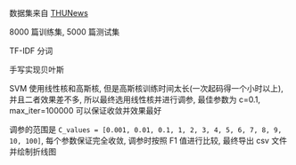 数据集来自 [THUNews](http://thuctc.thunlp.org/#%E8%8E%B7%E5%8F%96%E9%93%BE%E6%8E%A5)

8000 篇训练集, 5000 篇测试集

TF-IDF 分词

手写实现贝叶斯

SVM 使用线性核和高斯核, 但是高斯核训练时间太长(一次起码得一个小时以上), 并且二者效果差不多, 所以最终选用线性核并进行调参, 最佳参数为 c=0.1, max_iter=100000 可以保证收敛并效果最好

调参的范围是 `C_values = [0.001, 0.01, 0.1, 1, 2, 3, 4, 5, 6, 7, 8, 9, 10, 100]`, 每个参数保证完全收敛, 调参时按照 F1 值进行比较, 最终导出 csv 文件并绘制折线图
